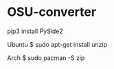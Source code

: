 # OSU-converter

pip3 install PySide2

Ubuntu $ sudo apt-get install unzip

Arch $ sudo pacman -S zip
